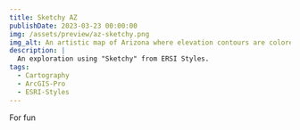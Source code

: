 ```yaml
---
title: Sketchy AZ
publishDate: 2023-03-23 00:00:00
img: /assets/preview/az-sketchy.png
img_alt: An artistic map of Arizona where elevation contours are colored in a rainbow pattern with wobbly pencil lines.
description: |
  An exploration using "Sketchy" from ERSI Styles.
tags:
  - Cartography
  - ArcGIS-Pro
  - ESRI-Styles
---
```


For fun